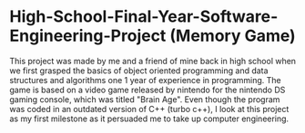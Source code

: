 # High-School-Final-Year-Software-Engineering-Project (Memory Game)
This project was made by me and a friend of mine back in high school when we first grasped the basics of object oriented programming and 
data structures and algorithms one 1 year of experience in programming. The game is based on a video game released by nintendo for the nintendo DS gaming console, which was titled "Brain Age". Even though the program was coded in an outdated version of C++ (turbo c++), I look at this project as my first milestone as it persuaded me to take up computer engineering.
